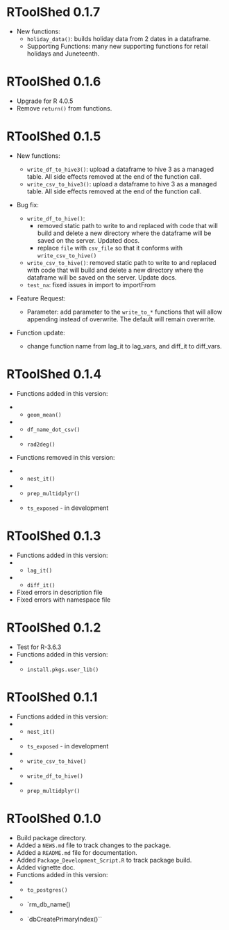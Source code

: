 # RToolShed 0.1.7

* New functions:
  - `holiday_data()`: builds holiday data from 2 dates in a dataframe.
  - Supporting Functions: many new supporting functions for retail holidays and
  Juneteenth.

# RToolShed 0.1.6

* Upgrade for R 4.0.5
* Remove `return()` from functions.

# RToolShed 0.1.5

* New functions:
  - `write_df_to_hive3()`: upload a dataframe to hive 3 as a managed table. All side effects removed at the end of the function call.
  - `write_csv_to_hive3()`: upload a dataframe to hive 3 as a managed table. All side effects removed at the end of the function call.
  
* Bug fix:
  - `write_df_to_hive()`: 
    - removed static path to write to and replaced with code that will build and delete a new directory where the dataframe will be saved on the server. Updated docs.  
    - replace `file` with `csv_file` so that it conforms with `write_csv_to_hive()`
  - `write_csv_to_hive()`: removed static path to write to and replaced with code that will build and delete a new directory where the dataframe will be saved on the server. Update docs.
  - `test_na`: fixed issues in import to importFrom  

* Feature Request:
  - Parameter: add parameter to the `write_to_*` functions that will allow appending instead of overwrite.  The default will remain overwrite.
  
* Function update:
  - change function name from lag_it to lag_vars, and diff_it to diff_vars.

# RToolShed 0.1.4

*  Functions added in this version:
 * - `geom_mean()`
 * - `df_name_dot_csv()`
 * - `rad2deg()` 
 
* Functions removed in this version:
 * - `nest_it()`
 * - `prep_multidplyr()`
 * - `ts_exposed` - in development  

# RToolShed 0.1.3

* Functions added in this version:
 * - `lag_it()` 
 * - `diff_it()`
* Fixed errors in description file
* Fixed errors with namespace file
  
# RToolShed 0.1.2

* Test for R-3.6.3
* Functions added in this version:
 * - `install.pkgs.user_lib()`

# RToolShed 0.1.1

* Functions added in this version:
 * - `nest_it()`
 * - `ts_exposed` - in development
 * - `write_csv_to_hive()`
 * - `write_df_to_hive()`
 * - `prep_multidplyr()`

# RToolShed 0.1.0

* Build package directory.  
* Added a `NEWS.md` file to track changes to the package.
* Added a `README.md` file for documentation.
* Added `Package_Development_Script.R` to track package build.
* Added vignette doc.
* Functions added in this version:
 * - `to_postgres()`
 * - `rm_db_name()
 * - `dbCreatePrimaryIndex()``
